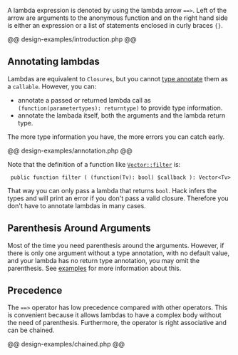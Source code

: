 A lambda expression is denoted by using the lambda arrow `==>`. Left of the arrow are arguments to the anonymous function and on the right hand side is either an expression or a list of statements enclosed in curly braces `{}`.

@@ design-examples/introduction.php @@

## Annotating lambdas

Lambdas are equivalent to `Closures`, but you cannot [type annotate](../types/annotations.md) them as a `callable`. However, you can:

* annotate a passed or returned lambda call as `(function(parametertypes): returntype)` to provide type information.
* annotate the lambada itself, both the arguments and the lambda return type.
 
The more type information you have, the more errors you can catch early.

@@ design-examples/annotation.php @@

Note that the definition of a function like [`Vector::filter`](../reference/class/Vector/filter/) is:

     public function filter ( (function(Tv): bool) $callback ): Vector<Tv>

That way you can only pass a lambda that returns `bool`. Hack infers the types and will print an error if you don't pass a valid closure. Therefore you don't have to annotate lambdas in many cases.

## Parenthesis Around Arguments

Most of the time you need parenthesis around the arguments. However, if there is only one argument without a type annotation, with no default value, and your lambda has no return type annotation, you may omit the parenthesis. See [examples](./examples.md) for more information about this.

## Precedence

The `==>` operator has low precedence compared with other operators. This is convenient because it allows lambdas to have a complex body without the need of parenthesis. Furthermore, the operator is right associative and can be chained.

@@ design-examples/chained.php @@
